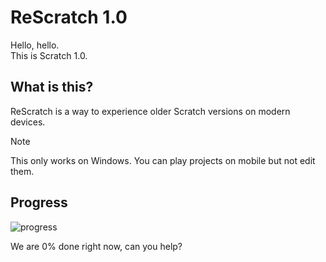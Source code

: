 

# ReScratch 1.0
Hello, hello.  
This is Scratch 1.0.

## What is this?
ReScratch is a way to experience older Scratch versions on
modern devices.

> [!NOTE]
> This only works on Windows.
> You can play projects on mobile but not edit them.

## Progress
![progress](https://geps.dev/progress/0)

We are 0% done right now, can you help?

